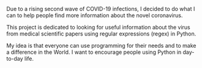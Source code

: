 Due to a rising second wave of COVID-19 infections, I decided to do what I can to help people find more information about the novel coronavirus. 

This project is dedicated to looking for useful information about the virus from medical scientific papers using regular expressions (regex) in Python. 

My idea is that everyone can use programming for their needs and to make a difference in the World. I want to encourage people using Python in day-to-day life.



